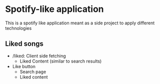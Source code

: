 # Spotify-like application

This is a spotify like application meant as a side project to apply different technologies

## Liked songs

  - /liked: Client side fetching
    - Liked Content (similar to search results)
  - Like button
    - Search page
    - Liked content
